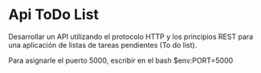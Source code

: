 # Api ToDo List


Desarrollar un API utilizando el protocolo HTTP y los principios REST para
una aplicación de listas de tareas pendientes (To do list).


Para asignarle el puerto 5000, escribir en el bash $env:PORT=5000 